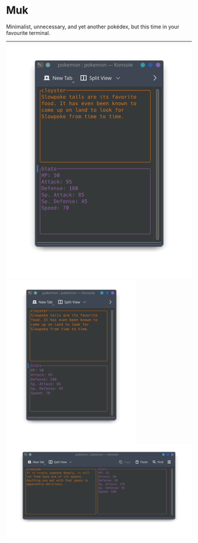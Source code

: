 # Muk

Minimalist, unnecessary, and yet another pokédex, but this time in your favourite terminal.

---

![Vertical View](Attachments/capture_2.png)
<img src="Attachments/capture_2.png" alt="vertical view" width="70%"/>
![Horizontal View](Attachments/capture_1.png)
